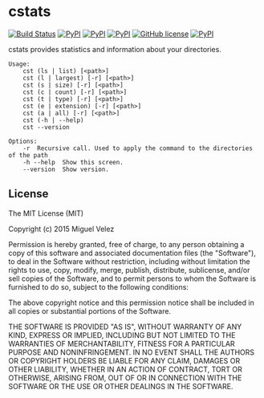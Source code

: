 # cstats

[![Build Status](https://travis-ci.org/mijecu25/cstats.svg)](https://travis-ci.org/mijecu25/cstats)
[![PyPI](https://img.shields.io/pypi/v/cstats.svg)](https://pypi.python.org/pypi/cstats)
[![PyPI](https://img.shields.io/pypi/pyversions/cstats.svg)](https://pypi.python.org/pypi/cstats)
[![PyPI](https://img.shields.io/pypi/status/cstats.svg)](https://pypi.python.org/pypi/cstats)
[![GitHub license](https://img.shields.io/badge/license-MIT-blue.svg)](https://raw.githubusercontent.com/mijecu25/stats/master/LICENSE)
[![PyPI](https://img.shields.io/pypi/dm/cstats.svg)](https://pypi.python.org/pypi/cstats)


cstats provides statistics and information about your directories.

```
Usage:
    cst (ls | list) [<path>]
    cst (l | largest) [-r] [<path>]
    cst (s | size) [-r] [<path>]
    cst (c | count) [-r] [<path>]
    cst (t | type) [-r] [<path>]
    cst (e | extension) [-r] [<path>]
    cst (a | all) [-r] [<path>]
    cst (-h | --help)
    cst --version

Options:
    -r  Recursive call. Used to apply the command to the directories of the path
    -h --help  Show this screen.
    --version  Show version.
```

## License

The MIT License (MIT)

Copyright (c) 2015 Miguel Velez

Permission is hereby granted, free of charge, to any person obtaining a copy
of this software and associated documentation files (the "Software"), to deal
in the Software without restriction, including without limitation the rights
to use, copy, modify, merge, publish, distribute, sublicense, and/or sell
copies of the Software, and to permit persons to whom the Software is
furnished to do so, subject to the following conditions:

The above copyright notice and this permission notice shall be included in all
copies or substantial portions of the Software.

THE SOFTWARE IS PROVIDED "AS IS", WITHOUT WARRANTY OF ANY KIND, EXPRESS OR
IMPLIED, INCLUDING BUT NOT LIMITED TO THE WARRANTIES OF MERCHANTABILITY,
FITNESS FOR A PARTICULAR PURPOSE AND NONINFRINGEMENT. IN NO EVENT SHALL THE
AUTHORS OR COPYRIGHT HOLDERS BE LIABLE FOR ANY CLAIM, DAMAGES OR OTHER
LIABILITY, WHETHER IN AN ACTION OF CONTRACT, TORT OR OTHERWISE, ARISING FROM,
OUT OF OR IN CONNECTION WITH THE SOFTWARE OR THE USE OR OTHER DEALINGS IN THE
SOFTWARE.
